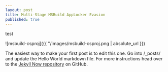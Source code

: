```yaml
---
layout: post
title: Multi-Stage MSBuild AppLocker Evasion
published: true
---
```

test

![msbuild-csproj]({{ "/images/msbuild-csproj.png | absolute_url }})

The easiest way to make your first post is to edit this one. Go into /_posts/ and update the Hello World markdown file. For more instructions head over to the [Jekyll Now repository](https://github.com/barryclark/jekyll-now) on GitHub.
